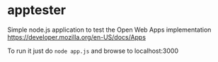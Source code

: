 apptester
=========
Simple node.js application to test the Open Web Apps implementation https://developer.mozilla.org/en-US/docs/Apps

To run it just do `node app.js` and browse to localhost:3000
